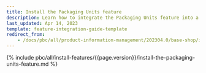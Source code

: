 ```yaml
---
title: Install the Packaging Units feature
description: Learn how to integrate the Packaging Units feature into a Spryker project.
last_updated: Apr 14, 2023
template: feature-integration-guide-template
redirect_from:
    - /docs/pbc/all/product-information-management/202304.0/base-shop/install-and-upgrade/install-features/install-the-packaging-units-feature.html
---
```


{% include pbc/all/install-features/{{page.version}}/install-the-packaging-units-feature.md %} <!-- To edit, see /_includes/pbc/all/install-features/202307.0/install-the-packaging-units-feature.md -->